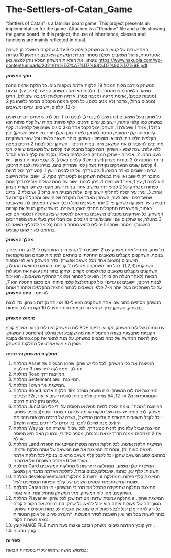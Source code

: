 # The-Settlers-of-Catan_Game
"Settlers of Catan" is a familiar board game. This project presents an implementation for the game. Attached is a "Readme" file and a file showing the game board. In this project, the use of inheritance, classes and functions are mainly reflected in ritual.

המתיישבים של קטאן הוא משחק קופסא ל-3 עד 4 שחקנים המשלב הן חשיבה אסטרטגית, ניהול משאבים ויכולת מסחר. מטרת המשחק היא לצבור ראשון 10 נקודות ניצחון. את הוראות המשחק המלא ניתן למצוא כאן: https://www.hakubia.com/wp-content/uploads/2021/01/%D7%A7%D7%98%D7%90%D7%9F.pdf.

__חוקי המשחק__

המשחק מורכב מלוח המכיל 19 חלקות אדמה מוקפות בים. כל חלקת אדמה נותנת משאב כלשהו (חוץ מהמדבר). חלקות האדמה במשחק הן: יער (מניב עץ), גבעות (מניבות לבנים), אדמת מרעה (מניבה צמר), אדמה חקלאית (מניבה שיבולת), הרים (מניבים ברזל), מדבר (לא מניב כלום). כל חלקי המפה מקבלים מספר כלשהו בין 2 ל-12.
קלפים, יישובים, ערים ומשאבים

כל שחקן בעל משאבים (כגון שיבולת, ברזל, לבנים וכו') יכול לרכוש איתם דברים שונים במשחק כמו קלפי פיתוח, יישובים, ערים ודרכים.
קלף פיתוח: מחירו של קלף פיתוח הוא ברזל 1, צמר 1 ושיבולת 1. השחקן יכול לקבל אחד מ-3 סוגים שונים של קלפים: 1. קלף קידום: זהו קלף המעניק הטבה לשחקן (לאחר מכן הקלף יורד מידיו של השחקן). בין הקלפים הללו ניתן למצוא: מונופול - השחקן בוחר משאב כלשהו וכל שאר השחקנים מחוייבים להעביר לו את המשאב הזה. בניית דרכים - השחקן יכול לבנות 2 דרכים במפה ללא עלות. שנת שפע - השחקן זוכה לקבל מהבנק שני קלפים של משאבים שיש לו הכי מעט מהם. 2. אבירים - שחקן המחזיק ב-3 קלפים כאלה, מקבל את קלף הצבא הגדול ביותר המקנה לו 2 נקודות ניצחון (יש בדיוק 3 קלפים כאלה). 3. קלפי נקודות ניצחון - יש 4 קלפים שונים המעניקים נקודת ניצחון למי שמחזיק בהם.
    בנייה: ניתן לבנות דרכים, ערים ויישובים בצורה הבאה: 1. קטע דרך: עלותו לבנים 1 ועץ 1. קטע דרך יכול להיות מחובר רק ליישוב (או עיר) בבעלות השחקן או לקטע דרך נוסף. 2. יישוב: עלות היישוב היא לבנה 1, עץ 1, צמר 1 ושיבולת 1. ניתן לבנות יישוב על צומת שאליה מובילה דרך אחת לפחות ומברחק של 2 קטעי דרך מיישוב אחר. בניית יישוב מקנה לשחקן נקודת ניצחון אחת. 3. עיר: עיר יכולה להחליף יישוב קיים. עלות הבנייה היא ברזל 3 ושיבולת 2. ברגע שמשדרגים יישוב לעיר, השחקן מאבד את הנקודה של היישוב ומקבל 2 נקודות על הבנייה. עיר מעניקה לשחקן פי-2 יותר משאבים מכל חבלי הארץ הסמוכים לה.
    משאבים: כאמור, המשאבים מתקבלים מחבלי הארץ השונים. כאשר שחקן מטיל את קוביות המשחק, כל השחקנים מקבלים משאבים בהתאם למספר שיצא בהטלה (כלומר אם יצא 3 בהטלה, אז שחקנים עם יישובים/ערים הגובלים עם חבלי ארץ בעלי אותו מספר זוכים במשאב).
    מסחר: שחקנים יכולים לבצע מסחר ביניהם (כלומר להחליף משאבים) בהתאם לאיך שהם קובעים.

__מהלך המשחק__

כל שחקן מתחיל את המשחק עם 2 יישובים ו-2 קטעי דרך המעניקים לו 2 נקודות ניצחון. בנוסף, השחקנים מקבלים משאבים התחלתיים בהתאם למקומות שבהם הם מיקמו את היישובים (משאב אחד מכל משאב אפשרי). סדר המשחק הוא לפי מספור השחקנים(1,2,3). בכל תור השחקנים מטילים 2 קוביות. בהתאם לתוצאת ההטלה, השחקנים מקבלים משאבים כמו שפורט מקודם. שחקן בתור נתון עושה את הפעולות הבאות (לאחר הטלת הקוביות):
הוא יכול לסחור (כלומר להחליף  משאבים).
    הוא יכול לבנות דרכים, יישובים או ערים ויכול לקנות\לנצל קלפי פיתוח. אם סכום ההטלה הוא 7, על כל השחקנים בעלי יותר מ-7 קלפי משאבים לבחור מחצית מהקלפים ולהחזיר אותם לערימה.
__סיום המשחק__

המשחק מסתיים בתור שבו אחד השחקנים הגיע ל-10 או יותר נקודות ניצחון. כדי לנצח במשחק, השחקן צריך שיגיע תורו ובאותו התור יהיו לו 10 נקודות לכל הפחות.

__מימוש המשחק__

לוח המשחק הינו לוח קבוע. מצורף קובץ PDF עם תמונה של לוח המשחק הקבוע.
זריקת הקוביות מתבצעת בצורה רנדומלית וזה מה שקובע את מהלכו (הרנדומלי) המשחק. בקובץ demo.cpp ניתן לראות המחשה של כמה סבבים במשחק.
על מנת לתאר את אופן המימוש אפרט על מחלקות המשחק:

__מחלקות המשחק והיררכיה__

1. מחלקת Asset המייצגת את כלי המשחק. לכל כלי יש שחקן שהוא הבעלים של החלק. ממחלקה זו יורשות 3 מחלקות:
2. מחלקת Road המייצגת דרך.
3. מחלקת Settelment המייצגת יישוב.
4. מחלקת Town המייצגת עיר.
5. מחלקת Board המייצגת את לוח המשחק: לוח משחק מורכב מ19 חלקות אדמה הממוספרות מ2 עד 12, 54 צמתים עליהם ניתן להניח יישוב או עיר, ו72 שבילים עליהם ניתן להניח דרכים.
6. מחלקת Junction המייצגת "צומת". צומת יכולה להיות פנויה או תפוסה על ידי כלי משחק. לכל צומת יש שדה של חלקות אדמה עליהם הצומת יושבת(בשביל ששחקן יוכל לקבל משאבים מהאדמות עליהם התיישב), ושדה של דרכים היוצאות מהצומת הזו(על מנת שיוכלו לחבר בין ערים ע"י דרכים בצורה חוקית)
7. מחלקת Way המייצגת שביל עליו ניתן להניח קטע דרך. לכל שביל יש שדה המייצג את 2 הצמתים ממנה הדרך יוצאת ונכנסת, מספר סידורי, וכמו כן האם היא תפוסה או לא.
8. מחלקת Land המייצגת חלקת אדמה. לכל חלקת אדמה מספר(המייצג את הספרה היצאה באותיות), ומחרוזת המייצגת את שם המשאב של אותה חלקת אדמה. בהתאם לסוג המשאב שחקן יוכל לקבל קלף משאב מתאים. בנוסף לכל חלקת אדמה מערך של 6 צמתים השוכנות על אדמה זו.
9. מחלקת Card המייצגת קלף משאב. ממחלקה זו יורשות 5 מחלקות המשאבים השונות: קלף עץ, כותנה, שיבולים,לבנים וברזל. לחלקת האדמה מדבר אין משאב.
10. מחלקת developmentcard המייצגת קלף פיתוח. ממחלקה זו יורשות 5 מחלקות שונות המייצגות את הסוגים השונים של קלפי הפיתוח המצויינים לעיל.
11. מחלקת Catan המיצגת מחלקה שתפקידה לתכלל את מרכיבי המשחק- מי הם השחקנים, מהו לוח המשחק, מתי המשחק מתחיל ומתי הוא נגמר.
12. מחלקת Player המייצגת שחקן. זו מחלקה עמוסת שדות ומטודות שכן לכל שחקן יש מגוון רחב של פעולות אותם הוא יכול לבצע. כל שחקן בתורו זורק את הקוביה קודם כל ורק לאחר מכן יכול לבצע פעולות כרצונו. אין הגבלה על כמות הפעולות ששחקן בוחר לעשות בכל תור,ואין חשיבות לסדר הפעולות. *הערה: פירוט על אופן המטודות נמצא בשורות הקוד.
13. קובץ MAKE FILE בעת הרצת make catan ירוץ קובץ המדמה סיבובי משחק .
14. קובץ טסטים.

__ספריות__

במימוש נעשה שימוש עיקרי בספריות הבאות:  <vector> <stdexcept> <random> <map> <string> <iostream>






